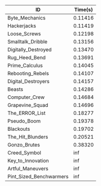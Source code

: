 |ID|Time(s)|
|-|-|
|Byte_Mechanics|0.11416|
|Hackerjacks|0.11419|
|Loose_Screws|0.12198|
|Smalltalk_Dribble|0.13156|
|Digitally_Destroyed|0.13470|
|Rug_Heed_Bend|0.13691|
|Prime_Calculus|0.14045|
|Rebooting_Rebels|0.14107|
|Digital_Destroyers|0.14157|
|Beasts|0.14286|
|Computer_Crew|0.14684|
|Grapevine_Squad|0.14696|
|The_ERROR_List|0.18277|
|Pseudo_Boom|0.19378|
|Blackouts|0.19702|
|The_Hit_Blunders|0.20521|
|Gonzo_Brutes|0.38320|
|Creed_Symbol|inf|
|Key_to_Innovation|inf|
|Artful_Maneuvers|inf|
|Pint_Sized_Benchwarmers|inf|
